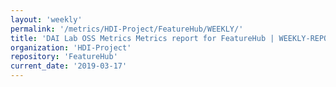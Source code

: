 ```yaml
---
layout: 'weekly'
permalink: '/metrics/HDI-Project/FeatureHub/WEEKLY/'
title: 'DAI Lab OSS Metrics Metrics report for FeatureHub | WEEKLY-REPORT-2019-03-17'
organization: 'HDI-Project'
repository: 'FeatureHub'
current_date: '2019-03-17'
---
```

